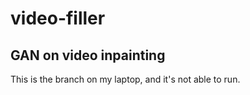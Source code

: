 # video-filler
## GAN on video inpainting
This is the branch on my laptop, and it's not able to run.
